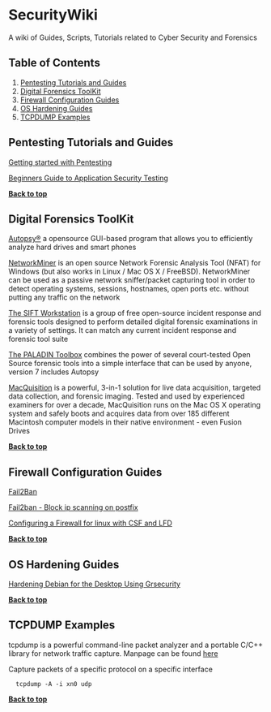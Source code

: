 SecurityWiki
==========

A wiki of Guides, Scripts, Tutorials related to Cyber Security and Forensics



Table of Contents
-----------------

  1. [Pentesting Tutorials and Guides](#Pentesting-Tutorials-and-Guides)
  2. [Digital Forensics ToolKit](#Digital-Forensics-ToolKit)
  3. [Firewall Configuration Guides](#Firewall-Configuration-Guides)
  4. [OS Hardening Guides](#OS-Hardening-Guides)
  5. [TCPDUMP Examples](#tcpdump-examples)
  


## Pentesting Tutorials and Guides  

[Getting started with Pentesting](https://github.com/sundowndev/hacker-roadmap)

[Beginners Guide to Application Security Testing](https://www.owasp.org/index.php/OWASP_Testing_Guide_v4_Table_of_Contents )

**[Back to top](#table-of-contents)**

## Digital Forensics ToolKit

[Autopsy®](http://www.sleuthkit.org/index.php?utm_source=github.com%2FLeo-G%2FDevopsWiki) a opensource GUI-based program that allows you to efficiently analyze hard drives and smart phones

[NetworkMiner](https://www.netresec.com/index.ashx?page=NetworkMiner?utm_source=github.com%2FLeo-G%2FDevopsWiki) is an open source Network Forensic Analysis Tool (NFAT) for Windows (but also works in Linux / Mac OS X / FreeBSD). NetworkMiner can be used as a passive network sniffer/packet capturing tool in order to detect operating systems, sessions, hostnames, open ports etc. without putting any traffic on the network

[The SIFT Workstation](https://digital-forensics.sans.org/community/downloads/#overview?utm_source=github.com%2FLeo-G%2FDevopsWiki) is a group of free open-source incident response and forensic tools designed to perform detailed digital forensic examinations in a variety of settings. It can match any current incident response and forensic tool suite

[The PALADIN Toolbox](https://sumuri.com/software/paladin?utm_source=github.com%2FLeo-G%2FDevopsWiki) combines the power of several court-tested Open Source forensic tools into a simple interface that can be used by anyone, version 7 includes Autopsy

[MacQuisition](https://www.blackbagtech.com/software-products/macquisition-8/macquisition.html?utm_source=github.com%2FLeo-G%2FDevopsWiki) is a powerful, 3-in-1 solution for live data acquisition, targeted data collection, and forensic imaging. Tested and used by experienced examiners for over a decade, MacQuisition runs on the Mac OS X operating system and safely boots and acquires data from over 185 different Macintosh computer models in their native environment - even Fusion Drives

**[Back to top](#table-of-contents)**

## Firewall Configuration Guides


[Fail2Ban](http://www.fail2ban.org/wiki/index.php/Main_Page)

[Fail2ban - Block ip scanning on postfix](https://techarena51.com/blog/confiigure-fail2ban-block-brute-force-ips-scanning-postfix-logs/?utm_source=devopswiki)

[Configuring a Firewall for linux with CSF and LFD](https://techarena51.com/blog/how-to-configure-and-install-config-server-firewall-login-failure-daemon/?utm_source=devopswiki)

**[Back to top](#table-of-contents)**

## OS Hardening Guides


[Hardening Debian for the Desktop Using Grsecurity](https://micahflee.com/2016/01/debian-grsecurity/)

**[Back to top](#table-of-contents)**

## TCPDUMP Examples
tcpdump is a powerful command-line packet analyzer and  a portable C/C++ library for network traffic capture. Manpage can be found [here](https://www.tcpdump.org/?utm_source=github.com/Leo-G/DevopsWiki)

Capture packets of a specific protocol on a specific interface 
      
      tcpdump -A -i xn0 udp


**[Back to top](#table-of-contents)**

